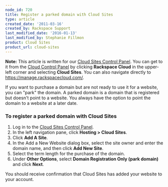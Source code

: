 ```yaml
---
node_id: 720
title: Register a parked domain with Cloud Sites
type: article
created_date: '2011-03-16'
created_by: Rackspace Support
last_modified_date: '2016-01-13'
last_modified_by: Stephanie Fillmon
product: Cloud Sites
product_url: cloud-sites
---
```


**Note:** This article is written for our [Cloud Sites Control Panel](https://manage.rackspacecloud.com/). You can get to it from the [Cloud Control Panel](https://mycloud.rackspace.com) by clicking **Rackspace Cloud** in the upper-left corner and selecting **Cloud Sites**. You can also navigate directly to <https://manage.rackspacecloud.com/>.

If you want to purchase a domain but are not ready to use it for a
website, you can "park" the domain. A parked domain is a domain that is
registered but doesn't point to a website. You always have the option to
point the domain to a website at a later date.

### To register a parked domain with Cloud Sites

1.  Log in to the [Cloud Sites Control Panel](http://manage.rackspacecloud.com).
2.  In the left navigation pane, click **Hosting > Cloud Sites**.
3.  Click **Add A Site**.
4.  In the Add a New Website dialog box, select the site owner and enter
    the domain name, and then click **Add New Site**.
5.  Select the term length for the purchase of the domain.
6.  Under **Other Options**, select **Domain Registration Only
    (park domain)** and click **Next**.

You should receive confirmation that Cloud Sites has added your website
to your account.
